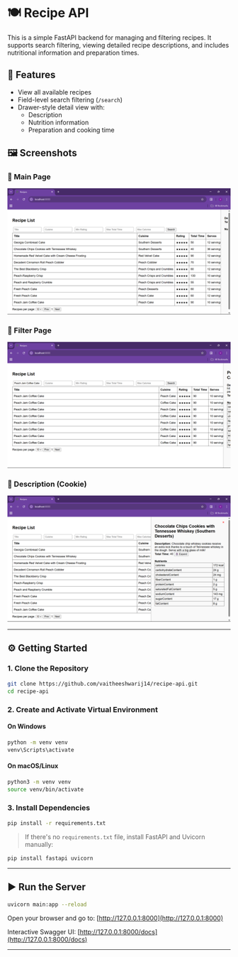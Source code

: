 # 🍽️ Recipe API

This is a simple FastAPI backend for managing and filtering recipes. It supports search filtering, viewing detailed recipe descriptions, and includes nutritional information and preparation times.

## 🚀 Features

- View all available recipes
- Field-level search filtering (`/search`)
- Drawer-style detail view with:
  - Description
  - Nutrition information
  - Preparation and cooking time

## 🖼️ Screenshots

### 🔹 Main Page
![Main Page](images/main_page.png)

### 🔹 Filter Page
![Filter Page](images/filter_page.png)

### 🔹 Description (Cookie)
![Description - Cake](images/description_cookie.png)

---

## ⚙️ Getting Started

### 1. Clone the Repository

```bash
git clone https://github.com/vaitheeshwarij14/recipe-api.git
cd recipe-api
```

### 2. Create and Activate Virtual Environment

#### On Windows

```bash
python -m venv venv
venv\Scripts\activate
```

#### On macOS/Linux

```bash
python3 -m venv venv
source venv/bin/activate
```

### 3. Install Dependencies

```bash
pip install -r requirements.txt
```

> If there's no `requirements.txt` file, install FastAPI and Uvicorn manually:
```bash
pip install fastapi uvicorn
```

---

## ▶️ Run the Server

```bash
uvicorn main:app --reload
```

Open your browser and go to: [http://127.0.0.1:8000](http://127.0.0.1:8000)

Interactive Swagger UI: [http://127.0.0.1:8000/docs](http://127.0.0.1:8000/docs)

---
